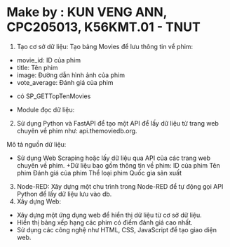 # Make by : KUN VENG ANN, CPC205013, K56KMT.01 - TNUT

1. Tạo cơ sở dữ liệu:
Tạo bảng Movies để lưu thông tin về phim:
+ movie_id: ID của phim
+ title: Tên phim
+ image: Đường dẫn hình ảnh của phim
+ vote_average: Đánh giá của phim
- có SP_GETTopTenMovies 
+ Module đọc dữ liệu:
2. Sử dụng Python và FastAPI để tạo một API để lấy dữ liệu từ trang web chuyên về phim như: api.themoviedb.org.
  
Mô tả nguồn dữ liệu:
+ Sử dụng Web Scraping hoặc lấy dữ liệu qua API của các trang web chuyên về phim.
+Dữ liệu bao gồm thông tin về phim:
ID của phim
Tên phim
Đánh giá của phim
Thể loại phim
Quốc gia sản xuất
3. Node-RED:
Xây dựng một chu trình trong Node-RED để tự động gọi API Python để lấy dữ liệu lưu vào db.
4. Xây dựng Web:
+ Xây dựng một ứng dụng web để hiển thị dữ liệu từ cơ sở dữ liệu.
+ Hiển thị bảng xếp hạng các phim có điểm đánh giá cao nhất.
+ Sử dụng các công nghệ như HTML, CSS, JavaScript để tạo giao diện web.
